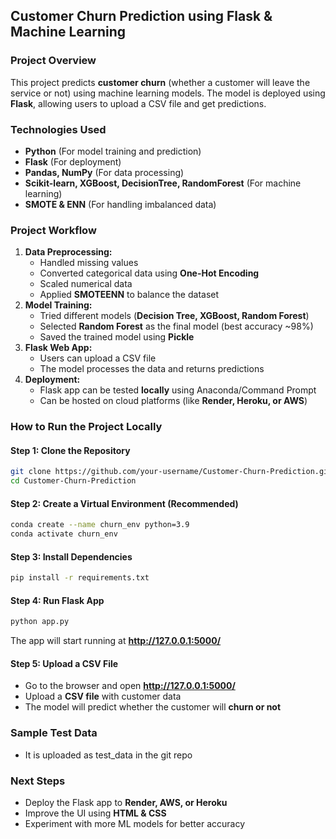 ## **Customer Churn Prediction using Flask & Machine Learning**  

### **Project Overview**  
This project predicts **customer churn** (whether a customer will leave the service or not) using machine learning models. The model is deployed using **Flask**, allowing users to upload a CSV file and get predictions.  

### **Technologies Used**  
- **Python** (For model training and prediction)  
- **Flask** (For deployment)  
- **Pandas, NumPy** (For data processing)  
- **Scikit-learn, XGBoost, DecisionTree, RandomForest** (For machine learning)  
- **SMOTE & ENN** (For handling imbalanced data)  

### **Project Workflow**  
1. **Data Preprocessing:**  
   - Handled missing values  
   - Converted categorical data using **One-Hot Encoding**  
   - Scaled numerical data  
   - Applied **SMOTEENN** to balance the dataset  
2. **Model Training:**  
   - Tried different models (**Decision Tree, XGBoost, Random Forest**)  
   - Selected **Random Forest** as the final model (best accuracy ~98%)  
   - Saved the trained model using **Pickle**  
3. **Flask Web App:**  
   - Users can upload a CSV file  
   - The model processes the data and returns predictions  
4. **Deployment:**  
   - Flask app can be tested **locally** using Anaconda/Command Prompt  
   - Can be hosted on cloud platforms (like **Render, Heroku, or AWS**)  

### **How to Run the Project Locally**  
#### **Step 1: Clone the Repository**  
```bash
git clone https://github.com/your-username/Customer-Churn-Prediction.git
cd Customer-Churn-Prediction
```

#### **Step 2: Create a Virtual Environment (Recommended)**
```bash
conda create --name churn_env python=3.9
conda activate churn_env
```

#### **Step 3: Install Dependencies**  
```bash
pip install -r requirements.txt
```

#### **Step 4: Run Flask App**  
```bash
python app.py
```
The app will start running at **http://127.0.0.1:5000/**  

#### **Step 5: Upload a CSV File**  
- Go to the browser and open **http://127.0.0.1:5000/**  
- Upload a **CSV file** with customer data  
- The model will predict whether the customer will **churn or not**  

### **Sample Test Data**  
- It is uploaded as test_data in the git repo


### **Next Steps**  
- Deploy the Flask app to **Render, AWS, or Heroku**  
- Improve the UI using **HTML & CSS**  
- Experiment with more ML models for better accuracy  
